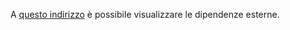 A [questo indirizzo](https://sweleven.gitlab.io/cleanings/dependencies.html) è possibile visualizzare le dipendenze esterne.